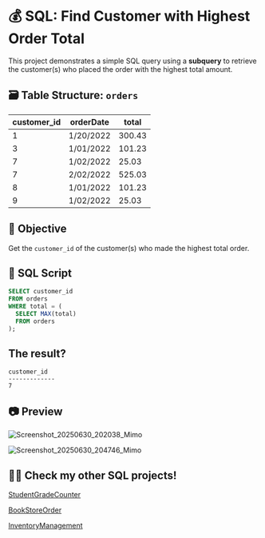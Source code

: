 # 💰 SQL: Find Customer with Highest Order Total

This project demonstrates a simple SQL query using a **subquery** to retrieve the customer(s) who placed the order with the highest total amount.

## 🗃️ Table Structure: `orders`

| customer_id | orderDate  | total   |
|-------------|------------|---------|
| 1           | 1/20/2022  | 300.43  |
| 3           | 1/01/2022  | 101.23  |
| 7           | 1/02/2022  | 25.03   |
| 7           | 2/02/2022  | 525.03  |
| 8           | 1/01/2022  | 101.23  |
| 9           | 1/02/2022  | 25.03   |

## 🧠 Objective

Get the `customer_id` of the customer(s) who made the highest total order.

## 🧾 SQL Script

```sql
SELECT customer_id
FROM orders
WHERE total = (
  SELECT MAX(total)
  FROM orders
);
```
## The result?
```
customer_id
-------------
7
```
## 📷 Preview
![Screenshot_20250630_202038_Mimo](https://github.com/user-attachments/assets/b925e31a-76ad-4d6e-ac5c-9a2aca75a6e6)

![Screenshot_20250630_204746_Mimo](https://github.com/user-attachments/assets/84ef152c-7c8f-4596-80dc-5e26c48cdeb8)


## 💁‍♀️ Check my other SQL projects!
[StudentGradeCounter](https://github.com/Fahim-Dot-Com/StudentGradesDatabase)

[BookStoreOrder](https://github.com/Fahim-Dot-Com/BookStoreOrders)

[InventoryManagement](https://github.com/Fahim-Dot-Com/InventoryManagement)
